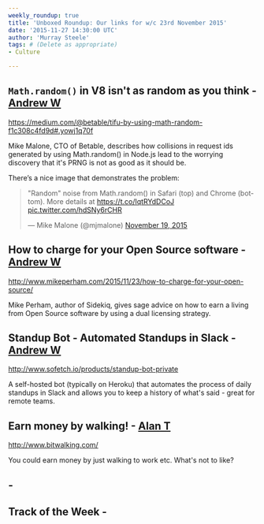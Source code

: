 ```yaml
---
weekly_roundup: true
title: 'Unboxed Roundup: Our links for w/c 23rd November 2015'
date: '2015-11-27 14:30:00 UTC'
author: 'Murray Steele'
tags: # (Delete as appropriate)
- Culture

---
```



## `Math.random()` in V8 isn't as random as you think - [Andrew W](http://www.unboxedconsulting.com/people/andrew-white)

https://medium.com/@betable/tifu-by-using-math-random-f1c308c4fd9d#.yowj1q70f

Mike Malone, CTO of Betable, describes how collisions in request ids generated by using Math.random() in Node.js lead to the worrying discovery that it's PRNG is not as good as it should be.

There’s a nice image that demonstrates the problem:

<blockquote class="twitter-tweet" lang="en"><p lang="en" dir="ltr">&quot;Random&quot; noise from Math.random() in Safari (top) and Chrome (bottom). More details at <a href="https://t.co/IqtRYdDCoJ">https://t.co/IqtRYdDCoJ</a> <a href="https://t.co/hdSNy6rCHR">pic.twitter.com/hdSNy6rCHR</a></p>&mdash; Mike Malone (@mjmalone) <a href="https://twitter.com/mjmalone/status/667429857165488130">November 19, 2015</a></blockquote>
<script async src="//platform.twitter.com/widgets.js" charset="utf-8"></script>


## How to charge for your Open Source software - [Andrew W](http://www.unboxedconsulting.com/people/andrew-white)

http://www.mikeperham.com/2015/11/23/how-to-charge-for-your-open-source/

Mike Perham, author of Sidekiq, gives sage advice on how to earn a living from Open Source software by using a dual licensing strategy.

## Standup Bot - Automated Standups in Slack - [Andrew W](http://www.unboxedconsulting.com/people/andrew-white)

http://www.sofetch.io/products/standup-bot-private

A self-hosted bot (typically on Heroku) that automates the process of daily standups in Slack and allows you to keep a history of what's said - great for remote teams.

## Earn money by walking! - [Alan T](http://www.unboxedconsulting.com/people/alan-thomas)

http://www.bitwalking.com/

You could earn money by just walking to work etc. What's not to like?

##  - [](http://www.unboxedconsulting.com/people/)


## Track of the Week - [](https://www.unboxedconsulting.com/people/)
